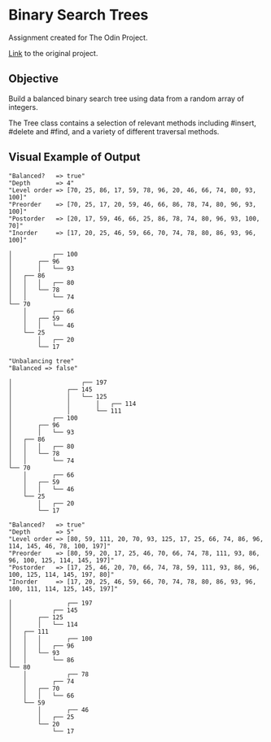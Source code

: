 # Binary Search Trees

Assignment created for The Odin Project.

[Link](https://www.theodinproject.com/courses/ruby-programming/lessons/data-structures-and-algorithms?ref=lnav) to the original project.

## Objective

Build a balanced binary search tree using data from a random array of integers.

The Tree class contains a selection of relevant methods including #insert, #delete and #find, and a variety of different traversal methods.

## Visual Example of Output

```
"Balanced?   => true"
"Depth       => 4"
"Level order => [70, 25, 86, 17, 59, 78, 96, 20, 46, 66, 74, 80, 93, 100]"
"Preorder    => [70, 25, 17, 20, 59, 46, 66, 86, 78, 74, 80, 96, 93, 100]"
"Postorder   => [20, 17, 59, 46, 66, 25, 86, 78, 74, 80, 96, 93, 100, 70]"
"Inorder     => [17, 20, 25, 46, 59, 66, 70, 74, 78, 80, 86, 93, 96, 100]"

│           ┌── 100
│       ┌── 96
│       │   └── 93
│   ┌── 86
│   │   │   ┌── 80
│   │   └── 78
│   │       └── 74
└── 70
    │       ┌── 66
    │   ┌── 59
    │   │   └── 46
    └── 25
        │   ┌── 20
        └── 17

"Unbalancing tree"
"Balanced => false"

│                   ┌── 197
│               ┌── 145
│               │   └── 125
│               │       │   ┌── 114
│               │       └── 111
│           ┌── 100
│       ┌── 96
│       │   └── 93
│   ┌── 86
│   │   │   ┌── 80
│   │   └── 78
│   │       └── 74
└── 70
    │       ┌── 66
    │   ┌── 59
    │   │   └── 46
    └── 25
        │   ┌── 20
        └── 17

"Balanced?   => true"
"Depth       => 5"
"Level order => [80, 59, 111, 20, 70, 93, 125, 17, 25, 66, 74, 86, 96, 114, 145, 46, 78, 100, 197]"
"Preorder    => [80, 59, 20, 17, 25, 46, 70, 66, 74, 78, 111, 93, 86, 96, 100, 125, 114, 145, 197]"
"Postorder   => [17, 25, 46, 20, 70, 66, 74, 78, 59, 111, 93, 86, 96, 100, 125, 114, 145, 197, 80]"
"Inorder     => [17, 20, 25, 46, 59, 66, 70, 74, 78, 80, 86, 93, 96, 100, 111, 114, 125, 145, 197]"

│               ┌── 197
│           ┌── 145
│       ┌── 125
│       │   └── 114
│   ┌── 111
│   │   │       ┌── 100
│   │   │   ┌── 96
│   │   └── 93
│   │       └── 86
└── 80
    │           ┌── 78
    │       ┌── 74
    │   ┌── 70
    │   │   └── 66
    └── 59
        │       ┌── 46
        │   ┌── 25
        └── 20
            └── 17
```
